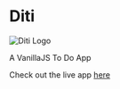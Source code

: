 # Diti

![Diti Logo](http://philipwisner.com/images/Diti.svg)

A VanillaJS To Do App

Check out the live app [here](https://philipwisner.github.io/Diti/)
